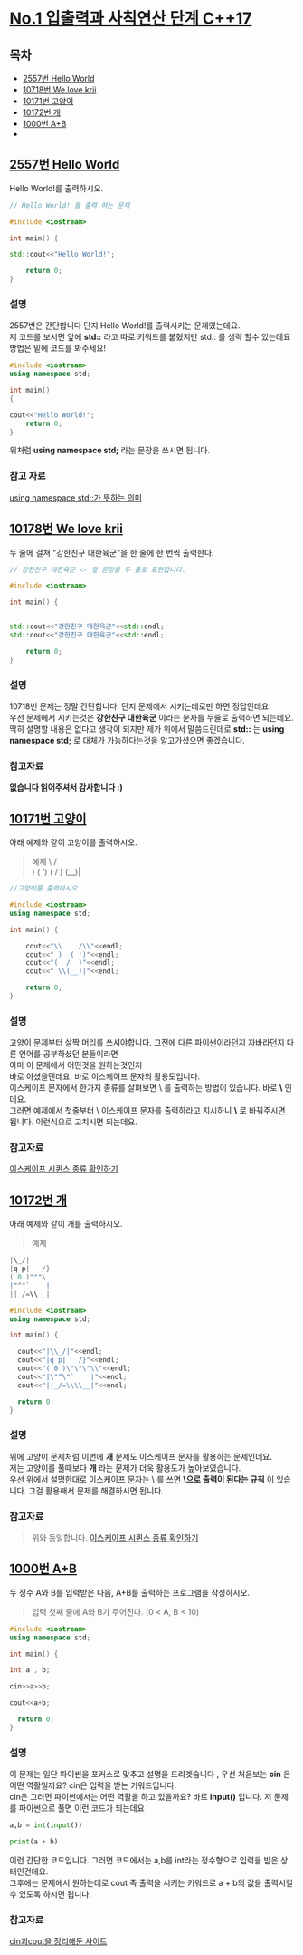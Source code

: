 # <a href="https://www.acmicpc.net/step/1">No.1 입출력과 사칙연산 단계 C++17</a>

## 목차
- [2557번 Hello World](#2557번-Hello-World)
- [10718번 We love krii](#10718번-We-love-krii)
- [10171번 고양이](#10171번-고양이)
- [10172번 개](#10172번-개)
- [1000번 A+B](#1000번-A+B)
- 
## <a href="https://www.acmicpc.net/problem/2557">2557번 Hello World</a> 
Hello World!를 출력하시오.

~~~cpp
// Hello World! 를 출력 하는 문제

#include <iostream>

int main() {

std::cout<<"Hello World!"; 

    return 0;
}
~~~

### 설명
2557번은 간단합니다 단지 Hello World!를 출력시키는 문제였는데요.<br />
제 코드를 보시면 앞에 **std::** 라고 따로 키워드를 붙혔지만 std:: 를 생략 할수 있는데요 방법은 밑에 코드를 봐주세요!
~~~cpp
#include <iostream>
using namespace std;

int main() 
{

cout<<"Hello World!";
    return 0;
}
~~~
위처럼 **using namespace std;** 라는 문장을 쓰시면 됩니다.

### 참고 자료
<a href="https://sites.google.com/site/ub8566/geim-peulogeulaeming-ui-jeongseog/01-cheoeum-mandeuneun-geim/namespace-sayong">using namespace std::가 뜻하는 의미</a>

## <a href="https://www.acmicpc.net/problem/10718">10178번 We love krii</a>
두 줄에 걸쳐 "강한친구 대한육군"을 한 줄에 한 번씩 출력한다.

~~~cpp
// 강한친구 대한육군 <- 옆 문장을 두 줄로 표현합니다.

#include <iostream>

int main() {


std::cout<<"강한친구 대한육군"<<std::endl;
std::cout<<"강한친구 대한육군"<<std::endl;

    return 0;
}
~~~

### 설명
10718번 문제는 정말 간단합니다. 단지 문제에서 시키는데로만 하면 정답인데요.<br />
우선 문제에서 시키는것은 **강한친구 대한육군** 이라는 문자를 두줄로 출력하면 되는데요.<br />
딱히 설명할 내용은 없다고 생각이 되지만 제가 위에서 말씀드린데로 **std::** 는 **using namespace std;** 로 대체가 가능하다는것을 알고가셨으면 좋겠습니다.

### 참고자료
**없습니다 읽어주셔서 감사합니다 :)**

## <a href="https://www.acmicpc.net/problem/10171">10171번 고양이</a>
아래 예제와 같이 고양이를 출력하시오.

> 예제 
\    /\
 )  ( ')
(  /  )
 \(__)|
 
~~~cpp
//고양이를 출력하시오

#include <iostream>
using namespace std;

int main() {

    cout<<"\\    /\\"<<endl;
    cout<<" )  ( ')"<<endl;
    cout<<"(  /  )"<<endl;
    cout<<" \\(__)|"<<endl;

    return 0;
}
~~~

### 설명
고양이 문제부터 살짝 머리를 쓰셔야합니다. 그전에 다른 파이썬이라던지 자바라던지 다른 언어를 공부하셨던 분들이라면<br /> 
아마 이 문제에서 어떤것을 원하는것인지 <br /> 
바로 아셨을텐데요. 바로 이스케이프 문자의 활용도입니다.<br />
이스케이프 문자에서 한가지 종류를 살펴보면 \ 를 출력하는 방법이 있습니다. 바로 **\\** 인데요. <br />
그러면 예제에서 첫줄부터 \ 이스케이프 문자를 출력하라고 지시하니 **\\** 로 바꿔주시면 됩니다. 이런식으로 고치시면 되는데요.

### 참고자료
<a href="https://atomic0x90.github.io/c++/2020/02/17/c++-escape-sequence.html">이스케이프 시퀸스 종류 확인하기</a>

## <a href="https://www.acmicpc.net/problem/10172">10172번 개</a>
아래 예제와 같이 개를 출력하시오.
> 예제
~~~cpp
|\_/|
|q p|   /}
( 0 )"""\
|"^"`    |
||_/=\\__|
~~~

~~~cpp
#include <iostream>
using namespace std;

int main() {

  cout<<"|\\_/|"<<endl;
  cout<<"|q p|   /}"<<endl;
  cout<<"( 0 )\"\"\"\\"<<endl;
  cout<<"|\"^\"`    |"<<endl;
  cout<<"||_/=\\\\__|"<<endl;

  return 0;
}   
~~~

### 설명
위에 고양이 문제처럼 이번에 **개** 문제도 이스케이프 문자를 활용하는 문제인데요.<br />
저는 고양이를 풀때보다 **개** 라는 문제가 더욱 활용도가 높아보였습니다.<br />
우선 위에서 설명한대로 이스케이프 문자는 \\ 를 쓰면 **\으로 출력이 된다는 규칙** 이 있습니다.
그걸 활용해서 문제를 해결하시면 됩니다.

### 참고자료
> 위와 동일합니다.
<a href="https://atomic0x90.github.io/c++/2020/02/17/c++-escape-sequence.html">이스케이프 시퀸스 종류 확인하기</a>

## <a href="https://www.acmicpc.net/problem/1000">1000번 A+B</a>
두 정수 A와 B를 입력받은 다음, A+B를 출력하는 프로그램을 작성하시오.
> 입력
첫째 줄에 A와 B가 주어진다. (0 < A, B < 10)

~~~cpp
#include <iostream>
using namespace std;

int main() {

int a , b;

cin>>a>>b;

cout<<a+b;

  return 0;
}
~~~

### 설명
이 문제는 일단 파이썬을 포커스로 맞추고 설명을 드리겟습니다 , 우선 처음보는 **cin** 은 어떤 역활일까요? cin은 입력을 받는 키워드입니다.<br />
cin은 그러면 파이썬에서는 어떤 역활을 하고 있을까요? 바로 **input()** 입니다. 저 문제를 파이썬으로 풀면 이런 코드가 되는데요
~~~ python
a,b = int(input())

print(a + b)
~~~
이런 간단한 코드입니다. 그러면 코드에서는 a,b를 int라는 정수형으로 입력을 받은 상태인건데요. <br />
그후에는 문제에서 원하는데로 cout 즉 출력을 시키는 키워드로 a + b의 값을 출력시킬수 있도록 하시면 됩니다.

### 참고자료
<a href="https://www.cplusplus.com/doc/tutorial/basic_io/">cin괴cout을 정리해둔 사이트</a>







